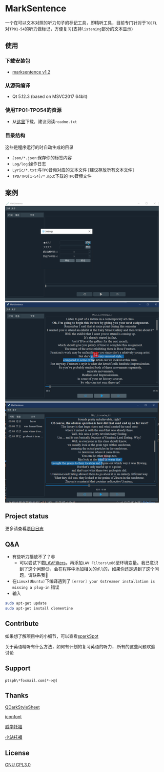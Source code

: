 # MarkSentence 

一个在可以文本对照的听力句子的标记工具，即精听工具，目前专门针对于`TOEFL`
对`TPO1-54`的听力做标记，方便复习(支持`listening`部分的文本显示)

## 使用

### 下载安装包
- [marksentence v1.2](https://github.com/Gltina/marksentence/releases/download/V1.2/marksentence.exe)

### 从源码编译
- Qt 5.12.3 (based on MSVC2017 64bit)

### 使用TPO1-TPO54的资源
- 从[这里](https://pan.baidu.com/s/1wlWVfvdSkorc04DWji6-uA)下载，建议阅读`readme.txt`

###  目录结构 
这些是程序运行的时自动生成的目录
- `Json/*.json`:保存你的标签内容
- `Log/log`:操作日志
- `Lyric/*.txt`:与`TPO`音频对应的文本文件 [建议存放所有文本文件]
- `TPO/TPO[1-54]/*.mp3`:下载的`TPO`音频文件

## 案例
![](samples/loadfile.gif)
![](samples/listeningv1.1.gif)
![](samples/sample.png)

## Project status
更多请查看[项目日志](log/README.md) 

## Q&A
- 有些听力播放不了？:worried:
	- 可以尝试下载[LAVFilters](https://github.com/Nevcairiel/LAVFilters/releases/download/0.74.1/LAVFilters-0.74.1-Installer.exe)，再添加`LAV Filters\x86`至环境变量。我已意识到了这个问题:smirk:，会在程序中添加相关的`dll`的，如果你还是遇到了这个问题，请联系我:fries:
- 在`Linux(Ubuntu)`下编译遇到了 `[error] your Gstreamer installation is missing a plug-in` 错误
- 输入
``` bash
sudo apt-get update
sudo apt-get install clementine
```

## Contribute
如果想了解项目中的小细节，可以查看[sparkSpot](./log/sparkSpot.md)

关于英语精听有什么方法，如何有计划的复习英语的听力... 所有的这些问题欢迎讨论

## Support
`ptsph\*foxmail.com(*->@) `

## Thanks 
[QDarkStyleSheet](https://github.com/ColinDuquesnoy/QDarkStyleSheet)

[iconfont](https://www.iconfont.cn/home/index)

[威学托福](http://t.weixue100.com/toefl)

[小站托福](http://toefl.zhan.com/)

## License
[GNU GPL3.0](https://github.com/Gltina/MarkSencent/blob/master/LICENSE)